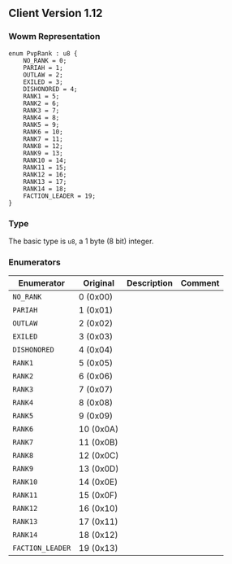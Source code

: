 ## Client Version 1.12

### Wowm Representation
```rust,ignore
enum PvpRank : u8 {
    NO_RANK = 0;    
    PARIAH = 1;    
    OUTLAW = 2;    
    EXILED = 3;    
    DISHONORED = 4;    
    RANK1 = 5;    
    RANK2 = 6;    
    RANK3 = 7;    
    RANK4 = 8;    
    RANK5 = 9;    
    RANK6 = 10;    
    RANK7 = 11;    
    RANK8 = 12;    
    RANK9 = 13;    
    RANK10 = 14;    
    RANK11 = 15;    
    RANK12 = 16;    
    RANK13 = 17;    
    RANK14 = 18;    
    FACTION_LEADER = 19;    
}

```
### Type
The basic type is `u8`, a 1 byte (8 bit) integer.
### Enumerators
| Enumerator | Original  | Description | Comment |
| --------- | -------- | ----------- | ------- |
| `NO_RANK` | 0 (0x00) |  |  |
| `PARIAH` | 1 (0x01) |  |  |
| `OUTLAW` | 2 (0x02) |  |  |
| `EXILED` | 3 (0x03) |  |  |
| `DISHONORED` | 4 (0x04) |  |  |
| `RANK1` | 5 (0x05) |  |  |
| `RANK2` | 6 (0x06) |  |  |
| `RANK3` | 7 (0x07) |  |  |
| `RANK4` | 8 (0x08) |  |  |
| `RANK5` | 9 (0x09) |  |  |
| `RANK6` | 10 (0x0A) |  |  |
| `RANK7` | 11 (0x0B) |  |  |
| `RANK8` | 12 (0x0C) |  |  |
| `RANK9` | 13 (0x0D) |  |  |
| `RANK10` | 14 (0x0E) |  |  |
| `RANK11` | 15 (0x0F) |  |  |
| `RANK12` | 16 (0x10) |  |  |
| `RANK13` | 17 (0x11) |  |  |
| `RANK14` | 18 (0x12) |  |  |
| `FACTION_LEADER` | 19 (0x13) |  |  |
